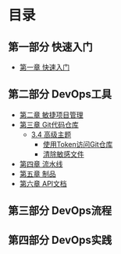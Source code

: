 # 目录

## 第一部分 快速入门

- [第一章 快速入门](01_quick_start/README.md)

## 第二部分 DevOps工具

- [第二章 敏捷项目管理]()
- [第三章 Git代码仓库]()
  - [3.4 高级主题]()
    - [使用Token访问Git仓库](03_git/4_advanced/access_git_repo_with_token.md)
    - [清除敏感文件](03_git/4_advanced/clean_private_secrets.md) 
- [第四章 流水线]()
- [第五章 制品]()
- [第六章 API文档]()

## 第三部分 DevOps流程



## 第四部分 DevOps实践

